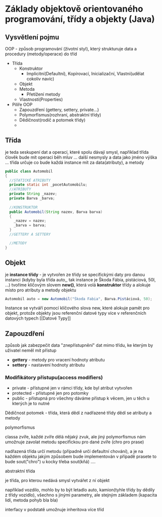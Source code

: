 #  Základy objektově orientovaného programování, třídy a objekty (Java)

## Vysvětlení pojmu
OOP - způsob programování (životní styl), který strukturuje data a procedury (metody/operace) do tříd
- Třída
  - Konstruktor
    - Implicitní(Defaultní), Kopírovací, Inicializační, Vlastní(udělat cokoliv navíc) 
  - Objekt
  - Metoda
    - Přetížení metody
  - Vlastnosti(Properties)
- Pilíře OOP
  - Zapouzdření (gettery, settery, private...)
  - Polymorfismus(rozhraní, abstraktní třídy)
  - Dědičnost(rodič a potomek třídy)
  - 
## Třída 
je teda seskupení dat a operací, které spolu dávají smysl, například třída člověk bude mít operaci běh mluv ... další nesmysly a data jako jméno výška ...
třída určuje co bude každá instance mít za data(atributy), a metody 
```JAVA
public class Automobil
{
  //STATICKÉ ATRIBUTY
  private static int _pocetAutomobilu;
  //ATRIBUTY
  private String _nazev;
  private Barva _barva;
  
  //KONSTRUKTOR
  public Automobil(String nazev, Barva barva)
  {
    _nazev = nazev;
    _barva = barva;
  }
  //GETTERY A SETTERY

  //METODY
}

```

## Objekt
je **instance třídy** - 
je vytvořen ze třídy se specifickými daty pro danou instanci (kdyby byla třída auto,, tak instance je Škoda Fábia, pistáciová, 50l, ...)
tvoříme klíčovým slovem **new()**, která volá **konstruktor** třídy a alokuje místo pro atributy a metody objektu
```JAVA
Automobil auto = new Automobil("Škoda Fabia", Barva.Pistáciová, 50);
``` 


Instance se vytváří pomocí klíčového slova new, které alokuje pamět pro objekt, protože objekty jsou referenční datové typy
více v referenčních datových typech [[Datové Typy]]


## Zapouzdření
způsob jak zabezpečit data 
"znepřístupnění" dat mimo třídu, ke kterým by uživatel neměl mít přístup
- **gettery** - metody pro vracení hodnoty atributu
- **settery** - nastavení hodnoty atributu

### Modifikátory přístupu(access modifiers)
- private - přístupné jen v rámci třídy, kde byl atribut vytvořen
- protected - přístupné jen pro potomky
- public - přístupná pro všechny
dáváme přístup k věcem, jen u těch u kterých je to nutné


Dědičnost
potomek - třída, která dědí  z nadřazené třídy
dědí se atributy a metody 

polymorfismus 

classa zvíře, každé zvíře dělá nějaký zvuk, ale jiný polymorfismus nám umožnuje zavolat metodu specifickou pro dané zvíře (chro pro prase)

nadřazená třída určí metodu (případně určí defaultní chování), a je na každém objektu jakým způsobem bude implementován v případě prasete to bude sout("chro") u kocky třeba sout(kňá) ....


abstraktní třída

je třída, pro kterou nedává smysl vytvářet z ní objekt

například vozdilo, mohlo by to být letadlo auto, kamion(tyhle třídy by dědily z třídy vozidlo), všechno s jinými parametry, ale stejným základem (kapacita lidí, metoda pohyb bla bla)


interfacy v podstatě umožnuje inheritova více tříd
